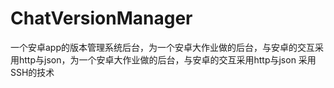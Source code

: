 ﻿# ChatVersionManager
一个安卓app的版本管理系统后台，为一个安卓大作业做的后台，与安卓的交互采用http与json，为一个安卓大作业做的后台，与安卓的交互采用http与json
采用SSH的技术